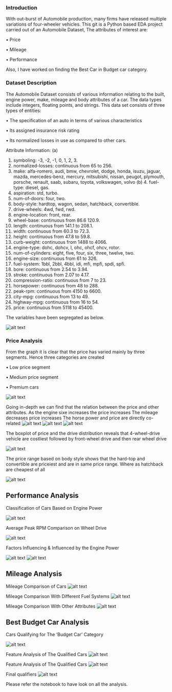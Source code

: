 ### Introduction

With out-burst of Automobile production, many firms have released multiple variations of four-wheeler vehicles. This git is a Python based EDA project carried out of an Automobile Dataset, The attributes of interest are:	

•	Price

•	Mileage 

•	Performance 

Also, I have worked on finding the Best Car in Budget car category.

### Dataset Description

The Automobile Dataset consists of various information relating to the built, engine power, make, mileage and body attributes of a car. The data types include integers, floating points, and strings.
This data set consists of three types of entities:

•	The specification of an auto in terms of various characteristics

•	Its assigned insurance risk rating

•	Its normalized losses in use as compared to other cars. 

Attribute Information:
(a)	
1. symboling: -3, -2, -1, 0, 1, 2, 3.
2. normalized-losses: continuous from 65 to 256.
3. make: alfa-romero, audi, bmw, chevrolet, dodge, honda, isuzu, jaguar, mazda, mercedes-benz,  mercury, mitsubishi, nissan, peugot, plymouth, porsche, renault, saab, subaru, toyota, volkswagen, volvo
(b)	4. fuel-type: diesel, gas.
5. aspiration: std, turbo.
6. num-of-doors: four, two.
7. body-style: hardtop, wagon, sedan, hatchback, convertible.
8. drive-wheels: 4wd, fwd, rwd.
9. engine-location: front, rear.
10. wheel-base: continuous from 86.6 120.9.
11. length: continuous from 141.1 to 208.1.
12. width: continuous from 60.3 to 72.3.
13. height: continuous from 47.8 to 59.8.
14. curb-weight: continuous from 1488 to 4066.
15. engine-type: dohc, dohcv, l, ohc, ohcf, ohcv, rotor.
16. num-of-cylinders: eight, five, four, six, three, twelve, two.
17. engine-size: continuous from 61 to 326.
18. fuel-system: 1bbl, 2bbl, 4bbl, idi, mfi, mpfi, spdi, spfi.
19. bore: continuous from 2.54 to 3.94.
20. stroke: continuous from 2.07 to 4.17.
21. compression-ratio: continuous from 7 to 23.
22. horsepower: continuous from 48 to 288.
23. peak-rpm: continuous from 4150 to 6600.
24. city-mpg: continuous from 13 to 49.
25. highway-mpg: continuous from 16 to 54.
26. price: continuous from 5118 to 45400.


The variables have been segregated as below.

![alt text](https://github.com/aditya-karampudi/eda_car_dataset/blob/master/images/Picture19.png)
            
            
            
### Price Analysis
From the graph it is clear that the price has varied mainly by three segments. Hence three categories are created 

•	Low price segment

•	Medium price segment

•	Premium cars

 ![alt text](https://github.com/aditya-karampudi/eda_car_dataset/blob/master/images/Picture20.png)
 
 Going in-depth we can find that the relation between the price and other attributes.
 As the engine sixe increases the price increases
 The mileage decreases price increases
 The horse power and price are directly co-related
 ![alt text](https://github.com/aditya-karampudi/eda_car_dataset/blob/master/images/Picture2.png)
 ![alt text](https://github.com/aditya-karampudi/eda_car_dataset/blob/master/images/Picture3.png)
 ![alt text](https://github.com/aditya-karampudi/eda_car_dataset/blob/master/images/Picture4.png)
 
 The boxplot of price and the drive distribution reveals that 4-wheel-drive vehicle are costliest followed by front-wheel drive and then rear wheel drive
 
 ![alt text](https://github.com/aditya-karampudi/eda_car_dataset/blob/master/images/Picture5.png)
 
 The price range based on body style shows that the hard-top and convertible are priceiest and are in same price range. Where as hatchback are cheapest of all
 
 ![alt text](https://github.com/aditya-karampudi/eda_car_dataset/blob/master/images/Picture6.png)
 
 
 ## Performance Analysis
 
 Classification of Cars Based on Engine Power
 
 ![alt text](https://github.com/aditya-karampudi/eda_car_dataset/blob/master/images/Picture21.png)
 
 
 Average Peak RPM Comparison on Wheel Drive
 
 ![alt text](https://github.com/aditya-karampudi/eda_car_dataset/blob/master/images/Picture8.png)
 
 Factors Influencing & Influenced by the Engine Power
 
 ![alt text](https://github.com/aditya-karampudi/eda_car_dataset/blob/master/images/Picture9.png)
 ![alt text](https://github.com/aditya-karampudi/eda_car_dataset/blob/master/images/Picture10.png)
 
 
 ## Mileage Analysis
 Mileage Comparison of Cars
 ![alt text](https://github.com/aditya-karampudi/eda_car_dataset/blob/master/images/Picture11.png)
 
 Mileage Comparison With Different Fuel Systems
 ![alt text](https://github.com/aditya-karampudi/eda_car_dataset/blob/master/images/Picture12.png)
 
 Mileage Comparison With Other Attributes
 ![alt text](https://github.com/aditya-karampudi/eda_car_dataset/blob/master/images/Picture13.png)
 
 ## Best Budget Car  Analysis
 
 Cars Qualifying for The ‘Budget Car’ Category
 
 ![alt text](https://github.com/aditya-karampudi/eda_car_dataset/blob/master/images/Picture18.png)
 
 Feature Analysis of The Qualified Cars
 ![alt text](https://github.com/aditya-karampudi/eda_car_dataset/blob/master/images/Picture15.png)
 
 Feature Analysis of The Qualified Cars
 ![alt text](https://github.com/aditya-karampudi/eda_car_dataset/blob/master/images/Picture16.png)
 
 Final qualifiers
 ![alt text](https://github.com/aditya-karampudi/eda_car_dataset/blob/master/images/Picture17.png)
            
Please refer the notebook to have look on all the analysis.




